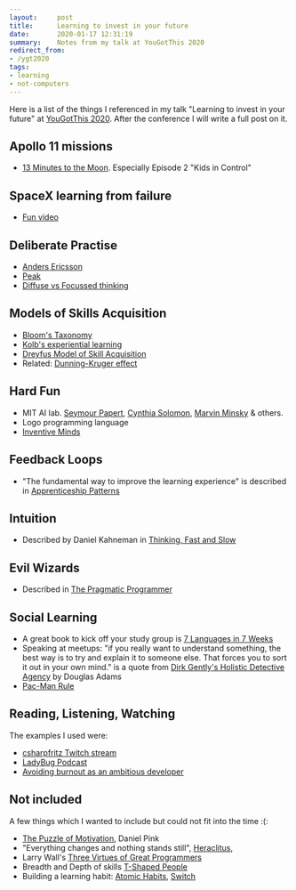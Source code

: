 ```yaml
---
layout:     post
title:      Learning to invest in your future
date:       2020-01-17 12:31:19
summary:    Notes from my talk at YouGotThis 2020
redirect_from:
- /ygt2020
tags:
- learning
- not-computers
---
```


Here is a list of the things I referenced in my talk "Learning to invest in your future" at [YouGotThis 2020](https://2020.yougotthis.io/). After the conference I will write a full post on it.

## Apollo 11 missions
  - [13 Minutes to the Moon](https://www.bbc.co.uk/programmes/w13xttx2). Especially Episode 2 "Kids in Control"

## SpaceX learning from failure
  - [Fun video](https://www.youtube.com/watch?v=bvim4rsNHkQ)

## Deliberate Practise
  - [Anders Ericsson](https://en.wikipedia.org/wiki/K._Anders_Ericsson)
  - [Peak](https://en.wikipedia.org/wiki/Peak:_Secrets_from_the_New_Science_of_Expertise)
  - [Diffuse vs Focussed thinking](https://fs.blog/2019/10/focused-diffuse-thinking/)

## Models of Skills Acquisition
  - [Bloom's Taxonomy](https://www.teachthought.com/learning/what-is-blooms-taxonomy-a-definition-for-teachers/)
  - [Kolb's experiential learning](https://en.wikipedia.org/wiki/Kolb%27s_experiential_learning)
  - [Dreyfus Model of Skill Acquisition](https://en.wikipedia.org/wiki/Dreyfus_model_of_skill_acquisition)
  - Related: [Dunning-Kruger effect](https://en.wikipedia.org/wiki/Dunning%E2%80%93Kruger_effect)

## Hard Fun
  - MIT AI lab. [Seymour Papert](https://en.wikipedia.org/wiki/Seymour_Papert), [Cynthia Solomon](https://en.wikipedia.org/wiki/Cynthia_Solomon), [Marvin Minsky](https://en.wikipedia.org/wiki/Marvin_Minsky) & others.
  - Logo programming language
  - [Inventive Minds](https://mitpress.mit.edu/books/inventive-minds)

## Feedback Loops
  - "The fundamental way to improve the learning experience" is described in  [Apprenticeship Patterns](https://www.oreilly.com/library/view/apprenticeship-patterns/9780596806842/ch01.html)

## Intuition
  - Described by Daniel Kahneman in [Thinking, Fast and Slow](https://en.wikipedia.org/wiki/Thinking,_Fast_and_Slow)

## Evil Wizards
  - Described in [The Pragmatic Programmer](https://pragprog.com/book/tpp20/the-pragmatic-programmer-20th-anniversary-edition)

## Social Learning
  - A great book to kick off your study group is [7 Languages in 7 Weeks](https://pragprog.com/book/btlang/seven-languages-in-seven-weeks)
  - Speaking at meetups: "if you really want to understand something, the best way is to try and explain it to someone else. That forces you to sort it out in your own mind." is a quote from [Dirk Gently's Holistic Detective Agency](https://en.wikipedia.org/wiki/Dirk_Gently%27s_Holistic_Detective_Agency) by Douglas Adams
  - [Pac-Man Rule](https://www.ericholscher.com/blog/2017/aug/2/pacman-rule-conferences/)
  
## Reading, Listening, Watching
The examples I used were:
  - [csharpfritz Twitch stream](https://www.twitch.tv/csharpfritz)
  - [LadyBug Podcast](https://www.ladybug.dev/)
  - [Avoiding burnout as an ambitious developer](https://stackoverflow.blog/2020/01/13/avoiding-burnout-as-an-ambitious-developer/)
  
## Not included
A few things which I wanted to include but could not fit into the time :(:
 - [The Puzzle of Motivation](https://www.ted.com/talks/dan_pink_the_puzzle_of_motivation), Daniel Pink
 - "Everything changes and nothing stands still", [Heraclitus](https://en.wikiquote.org/wiki/Heraclitus),
 - Larry Wall's [Three Virtues of Great Programmers](http://threevirtues.com/)
 - Breadth and Depth of skills [T-Shaped People](https://en.wikipedia.org/wiki/T-shaped_skills)
 - Building a learning habit: [Atomic Habits](https://jamesclear.com/atomic-habits), [Switch](https://heathbrothers.com/books/switch/)
